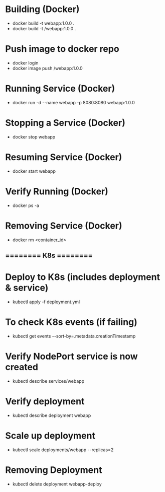 # Building (Docker)
- docker build -t webapp:1.0.0 .
- docker build -t <YourDockerID>/webapp:1.0.0 .

# Push image to docker repo
- docker login
- docker image push <YourDockerID>/webapp:1.0.0

# Running Service (Docker)
- docker run -d --name webapp -p 8080:8080 webapp:1.0.0

# Stopping a Service (Docker)
- docker stop webapp

# Resuming Service (Docker)
- docker start webapp

# Verify Running (Docker)
- docker ps -a

# Removing Service (Docker)
- docker rm <container_id>

## ======== K8s ======== ##

# Deploy to K8s (includes deployment & service)
- kubectl apply -f deployment.yml

# To check K8s events (if failing)
- kubectl get events --sort-by=.metadata.creationTimestamp

# Verify NodePort service is now created
- kubectl describe services/webapp

# Verify deployment
- kubectl describe deployment webapp

# Scale up deployment
- kubectl scale deployments/webapp --replicas=2

# Removing Deployment
- kubectl delete deployment webapp-deploy